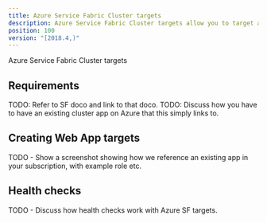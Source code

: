 ```yaml
---
title: Azure Service Fabric Cluster targets
description: Azure Service Fabric Cluster targets allow you to target a Service Fabric Cluster app in your Azure subscription.
position: 100
version: "[2018.4,)"
---
```


Azure Service Fabric Cluster targets

## Requirements

TODO: Refer to SF doco and link to that doco.
TODO: Discuss how you have to have an existing cluster app on Azure that this simply links to.

## Creating Web App targets

TODO - Show a screenshot showing how we reference an existing app in your subscription, with example role etc.

## Health checks

TODO - Discuss how health checks work with Azure SF targets.